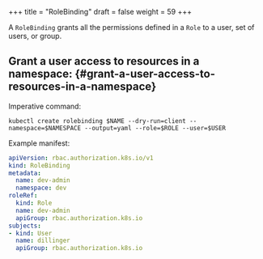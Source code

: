 +++
title = "RoleBinding"
draft = false
weight = 59
+++

A `RoleBinding` grants all the permissions defined in a `Role` to a user, set of users, or group.


## Grant a user access to resources in a namespace: {#grant-a-user-access-to-resources-in-a-namespace}

Imperative command:

```shell
kubectl create rolebinding $NAME --dry-run=client --namespace=$NAMESPACE --output=yaml --role=$ROLE --user=$USER
```

Example manifest:

```yaml { linenos=inline }
apiVersion: rbac.authorization.k8s.io/v1
kind: RoleBinding
metadata:
  name: dev-admin
  namespace: dev
roleRef:
  kind: Role
  name: dev-admin
  apiGroup: rbac.authorization.k8s.io
subjects:
- kind: User
  name: dillinger
  apiGroup: rbac.authorization.k8s.io
```
